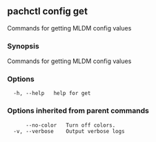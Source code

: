 ## pachctl config get

Commands for getting MLDM config values

### Synopsis

Commands for getting MLDM config values

### Options

```
  -h, --help   help for get
```

### Options inherited from parent commands

```
      --no-color   Turn off colors.
  -v, --verbose    Output verbose logs
```

